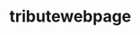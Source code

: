 # tributewebpage

<head>
	<style>

		/* Styling the body element
		like body color and margin */
		
		body {
			background-color: #00FA9A;
			margin: 20%;
		}

		/* Styling the Title and giving
		shadow to the title */
		#title {
			text-align: center;
			text-shadow: 5px 5px 10px white;
			font-size: 7vh;
		}

		/* Setting width and display
		type of image */
		img {
			display: inline-block;
			width: 100%;
		}

		/* Setting font color and font
		size of the image-caption */
		#caption {
			font-size: 17px;
			font-family: Gill Sans;
			color: black;
		}

		/* Styling the content of the page like-
		padding, font-size, font color etc.*/
		div#tribute-data {
			background-color: rgb(46, 139, 87, 0.25);
			box-shadow: 20px 20px 20px #98FB98;
			font-family: Georgia;
			padding: 25px 25px;
			margin: 11px;
			margin-top: 50px;
		}

		/* Styling the title of the content */
		h1.title-APJ {
			font-size: 35px;
			color: white;
			text-align: center;
			text-shadow: 5px 5px 10px black;
		}

		/* Styling the link provided at the end */
		#tribute-link {
			text-decoration: none;
			color: black;
		}
	</style>
</head>

<body>
	<main id="main">

		<!-- Title of the page -->
		<h1 id="title">
			A. P. J. Abdul Kalam
		</h1>

		<div id="img">

			<!--Image of the Tribute Person-->
			<img src="apj3.jpeg" id="image"
				alt="Error Loading Image" style="">
			<small id="caption">
				Great Indian scientist and
				politician who played a leading
				role in the development of India’s
				missile and nuclear weapons
				programs.
			</small>
		</div>

		<div id="tribute-data">

			<!--Achievements and other
				details of the person-->
			<h1 class="title-APJ">
				About the Legend
			</h1>

			

<p>
				☛ A.P.J. Abdul Kalam, in full
				Avul Pakir Jainulabdeen Abdul Kalam,
				was born on October 15, 1931, in
				Rameswaram, Tamil Nadu, India.<br><br>
				☛ He served as the 11th President
				of India from 2002 to 2007.<br><br>
				☛ Kalam earned a degree in
				aeronautical engineering from the
				Madras Institute of Technology and in
				1958 joined the Defence Research and
				Development Organisation (DRDO).<br><br>
				☛ In 1969, he moved to the Indian
				Space Research Organisation, where he
				was project director of the SLV-III, the
				first satellite launch vehicle that was
				both designed and produced in India.
				<br><br> ☛ Rejoining DRDO in 1982,
				Kalam planned the program that produced
				a number of successful missiles, which
				helped earn him the nickname <strong>
				“Missile Man.”</strong>
				<br><br> ☛ Among those successes
				was Agni, India’s first intermediate-range
				ballistic missile, which incorporated
				aspects of the SLV-III and was launched
				in 1989.
				<br><br> ☛ He also played a
				pivotal organisational, technical,
				and political role in India's Pokhran-II
				nuclear tests in 1998, the first since
				the original nuclear test by India in 1974.
				<br><br> ☛ From 1992 to 1997 Kalam
				was scientific adviser to the defense
				minister, and he later served as principal
				scientific adviser (1999–2001) to the
				government with the rank of cabinet minister.
				<br><br> ☛ His prominent role in
				the country’s 1998 nuclear weapons tests
				solidified India as a nuclear power and
				established Kalam as a national hero,
				although the tests caused great concern
				in the international community.
				<br><br> ☛ In 1998 Kalam put
				forward a countrywide plan called
				Technology Vision 2020, which he described
				as a road map for transforming India from
				a less-developed to a developed society
				in 20 years. The plan called for, among
				other measures, increasing agricultural
				productivity, emphasizing technology as
				a vehicle for economic growth, and
				widening access to health care and
				education.
				<br><br> ☛ Kalam received <b>7</b>
				honorary doctorates from <b>40</b>
				universities. The Government of India
				honoured him with the <b>Padma Bhushan
				in 1981</b> and the <b>Padma Vibhushan
				in 1990</b> for his work with ISRO and
				DRDO and his role as a scientific advisor
				to the Government.
				<br><br> ☛ In 1997, Kalam received
				India's highest civilian honour, the
				Bharat Ratna, for his contribution to
				the scientific research and modernisation
				of defence technology in India.
				<br><br> ☛ In 2013, he was the
				recipient of the Von Braun Award from
				the National Space Society "to recognize
				excellence in the management and leadership
				of a space-related project".
				<br><br> ☛ While delivering a
				lecture at the Indian Institute of
				Management Shillong, Kalam collapsed and
				died from an apparent cardiac arrest on
				<b>27 July 2015</b>, aged 83.
				<br><br> ☛ Wheeler Island, a
				national missile test site in Odisha, was
				renamed <b>Kalam Island</b> in September
				2015.
				<br><br> ☛ A prominent road in
				New Delhi was renamed from Aurangzeb
				Road to <b>Dr APJ Abdul Kalam Road</b>
				in August 2015.
				<br><br> ☛ In February 2018,
				scientists from the Botanical Survey
				of India named a newly found plant
				species as Drypetes kalamii, in his
				honour.
				<br><br><br>
			</p>


		</div>
		<br>
		 For more information,
		check out
		<a id="tribute-link" href="#">
			<b>A.P.J. Abdul Kalam</b> on Wikipedia. [
			<small>Developed by @<a href="#">
					Sushant Gaurav.</a></a>
		</small>]
	</main>
</body>

</html>

</body>
</html>
